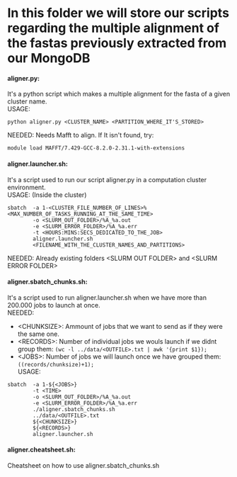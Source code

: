 # In this folder we will store our scripts regarding the multiple alignment of the fastas previously extracted from our MongoDB

#### aligner.py: 
It's a python script which makes a multiple alignment for the fasta of a given cluster name.
<br />USAGE: 
```
python aligner.py <CLUSTER_NAME> <PARTITION_WHERE_IT'S_STORED>
```
NEEDED: Needs Mafft to align. If It isn't found, try: 
```
module load MAFFT/7.429-GCC-8.2.0-2.31.1-with-extensions
```

#### aligner.launcher.sh:
It's a script used to run our script aligner.py in a computation cluster environment.
<br />USAGE: (Inside the cluster)
```
sbatch  -a 1-<CLUSTER_FILE_NUMBER_OF_LINES>%<MAX_NUMBER_OF_TASKS_RUNNING_AT_THE_SAME_TIME> 
        -o <SLURM_OUT_FOLDER>/%A_%a.out 
        -e <SLURM_ERROR_FOLDER>/%A_%a.err 
        -t <HOURS:MINS:SECS_DEDICATED_TO_THE_JOB> 
        aligner.launcher.sh 
        <FILENAME_WITH_THE_CLUSTER_NAMES_AND_PARTITIONS>
```
NEEDED: Already existing folders &#60;SLURM OUT FOLDER> and &#60;SLURM ERROR FOLDER>

#### aligner.sbatch_chunks.sh:
It's a script used to run aligner.launcher.sh when we have more than 200.000 jobs to launch at once.
<br />NEEDED: 
- &#60;CHUNKSIZE>: Ammount of jobs that we want to send as if they were the same one.
- &#60;RECORDS>: Number of individual jobs we wouls launch if we didnt group them: `(wc -l ../data/<OUTFILE>.txt | awk '{print $1});`
- &#60;JOBS>: Number of jobs we will launch once we have grouped them:`((records/chunksize)+1);`
<br />USAGE: 
```
sbatch  -a 1-${<JOBS>} 
        -t <TIME> 
        -o <SLURM_OUT_FOLDER>/%A_%a.out 
        -e <SLURM_ERROR_FOLDER>/%A_%a.err 
        ./aligner.sbatch_chunks.sh 
        ../data/<OUTFILE>.txt 
        ${<CHUNKSIZE>} 
        ${<RECORDS>} 
        aligner.launcher.sh
```

#### aligner.cheatsheet.sh:
Cheatsheet on how to use aligner.sbatch_chunks.sh
